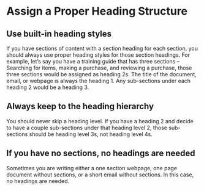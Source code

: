 # Assign a Proper Heading Structure

## Use built-in heading styles
If you have sections of content with a section heading for each section, you should always use proper heading styles for those section headings. For example, let’s say you have a training guide that has three sections – Searching for items, making a purchase, and reviewing a purchase, those three sections would be assigned as heading 2s. The title of the document, email, or webpage is always the heading 1. Any sub-sections under each heading 2 would be a heading 3. 

## Always keep to the heading hierarchy 
You should never skip a heading level. If you have a heading 2 and decide to have a couple sub-sections under that heading level 2, those sub-sections should be heading level 3s, not heading level 4s. 

## If you have no sections, no headings are needed
Sometimes you are writing either a one section webpage, one page document without sections, or a short email without sections. In this case, no headings are needed.
